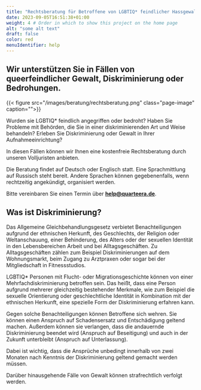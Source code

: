 ```yaml
---
title: "Rechtsberatung für Betroffene von LGBTIQ* feindlicher Hassgewalt" # Title of your project
date: 2023-09-05T16:51:38+01:00
weight: 4 # Order in which to show this project on the home page
alt: "some alt text"
draft: false
color: red
menuIdentifier: help
---
```

## Wir unterstützen Sie in Fällen von queerfeindlicher Gewalt, Diskriminierung oder Bedrohungen.

{{< figure src="/images/beratung/rechtsberatung.png" class="page-image" caption="">}}


Wurden sie LGBTIQ\* feindlich angegriffen oder bedroht? Haben Sie Probleme mit Behörden, die Sie in einer diskriminierenden Art und Weise behandeln? Erleben Sie Diskriminierung oder Gewalt in Ihrer Aufnahmeeinrichtung?

In diesen Fällen können wir Ihnen eine kostenfreie Rechtsberatung durch unseren Volljuristen anbieten.

Die Beratung findet auf Deutsch oder Englisch statt. Eine Sprachmittlung auf Russisch steht bereit. Andere Sprachen können gegebenenfalls, wenn rechtzeitig angekündigt, organisiert werden.

Bitte vereinbaren Sie einen Termin über **help@quarteera.de**.

## Was ist Diskriminierung?

Das Allgemeine Gleichbehandlungsgesetz verbietet Benachteiligungen aufgrund der ethnischen Herkunft, des Geschlechts, der Religion oder Weltanschauung, einer Behinderung, des Alters oder der sexuellen Identität in den Lebensbereichen Arbeit und bei Alltagsgeschäften. Zu Alltagsgeschäften zählen zum Beispiel Diskriminierungen auf dem Wohnungsmarkt, beim Zugang zu Arztpraxen oder sogar bei der Mitgliedschaft in Fitnessstudios.

LGBTIQ\* Personen mit Flucht- oder Migrationsgeschichte können von einer Mehrfachdiskriminierung betroffen sein. Das heißt, dass eine Person aufgrund mehrerer gleichzeitig bestehender Merkmale, wie zum Beispiel die sexuelle Orientierung oder geschlechtliche  Identität in Kombination mit der ethnischen Herkunft, eine spezielle Form der Diskriminierung erfahren kann.

Gegen solche Benachteiligungen können Betroffene sich wehren. Sie können einen Anspruch auf Schadensersatz und Entschädigung geltend machen. Außerdem können sie verlangen, dass die andauernde Diskriminierung beendet wird (Anspruch auf Beseitigung) und auch in der Zukunft unterbleibt (Anspruch auf Unterlassung).

Dabei ist wichtig, dass die Ansprüche unbedingt innerhalb von zwei Monaten nach Kenntnis der Diskriminierung geltend gemacht werden müssen.

Darüber hinausgehende Fälle von Gewalt können strafrechtlich verfolgt werden.



